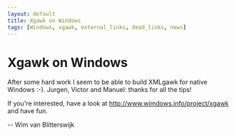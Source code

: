 ```yaml
---
layout: default
title: Xgawk on Windows
tags: [Windows, xgawk, external_links, dead_links, news]
---
```


Xgawk on Windows
================

After some hard work I seem to be able to build XMLgawk for native
Windows :-). Jurgen, Victor and Manuel: thanks for all the tips!

If you're interested, have a look at
<http://www.wimdows.info/project/xgawk> and have fun.

\-\- Wim van Blitterswijk
